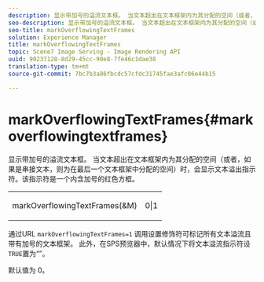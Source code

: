 ```yaml
---
description: 显示带加号的溢流文本框。 当文本超出在文本框架内为其分配的空间（或者，如果是串接文本，则为在最后一个文本框架中分配的空间）时，会显示文本溢出指示符。该指示符是一个内含加号的红色方框。
seo-description: 显示带加号的溢流文本框。 当文本超出在文本框架内为其分配的空间（或者，如果是串接文本，则为在最后一个文本框架中分配的空间）时，会显示文本溢出指示符。该指示符是一个内含加号的红色方框。
seo-title: markOverflowingTextFrames
solution: Experience Manager
title: markOverflowingTextFrames
topic: Scene7 Image Serving - Image Rendering API
uuid: 90237128-8d29-45cc-90e8-7fe46c1dae38
translation-type: tm+mt
source-git-commit: 7bc7b3a86fbcdc57cfdc31745fae3afc06e44b15

---
```



# markOverflowingTextFrames{#markoverflowingtextframes}

显示带加号的溢流文本框。 当文本超出在文本框架内为其分配的空间（或者，如果是串接文本，则为在最后一个文本框架中分配的空间）时，会显示文本溢出指示符。该指示符是一个内含加号的红色方框。

<table id="simpletable_F17FD29EB52043BF9000923ED5195A26"> 
 <tr class="strow"> 
  <td class="stentry"> <p><span class="codeph"> markOverflowingTextFrames(&amp;M)</span> </p> </td> 
  <td class="stentry"> <p>0|1 </p></td> 
 </tr> 
</table>

通过URL `markOverflowingTextFrames=1` 调用设置修饰符可标记所有文本溢流且带有加号的文本框架。 此外，在SPS预览器中，默认情况下将文本溢流指示符设 `TRUE`置为“”。

默认值为 0。
